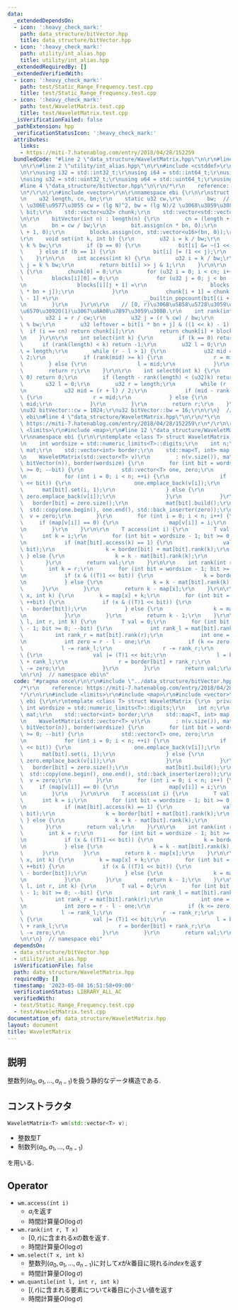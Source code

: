 ```yaml
---
data:
  _extendedDependsOn:
  - icon: ':heavy_check_mark:'
    path: data_structure/bitVector.hpp
    title: data_structure/bitVector.hpp
  - icon: ':heavy_check_mark:'
    path: utility/int_alias.hpp
    title: utility/int_alias.hpp
  _extendedRequiredBy: []
  _extendedVerifiedWith:
  - icon: ':heavy_check_mark:'
    path: test/Static_Range_Frequency.test.cpp
    title: test/Static_Range_Frequency.test.cpp
  - icon: ':heavy_check_mark:'
    path: test/WaveletMatrix.test.cpp
    title: test/WaveletMatrix.test.cpp
  _isVerificationFailed: false
  _pathExtension: hpp
  _verificationStatusIcon: ':heavy_check_mark:'
  attributes:
    links:
    - https://miti-7.hatenablog.com/entry/2018/04/28/152259
  bundledCode: "#line 2 \"data_structure/WaveletMatrix.hpp\"\n\r\n#line 2 \"data_structure/bitVector.hpp\"\
    \n\r\n#line 2 \"utility/int_alias.hpp\"\n\r\n#include <cstddef>\r\n#include <cstdint>\r\
    \n\r\nusing i32 = std::int32_t;\r\nusing i64 = std::int64_t;\r\nusing u16 = std::uint16_t;\r\
    \nusing u32 = std::uint32_t;\r\nusing u64 = std::uint64_t;\r\nusing usize = std::size_t;\n\
    #line 4 \"data_structure/bitVector.hpp\"\n\r\n/*\r\n    reference: https://misteer.hatenablog.com/entry/bit-vector\r\
    \n*/\r\n\r\n#include <vector>\r\n\r\nnamespace ebi {\r\n\r\nstruct bitVector {\r\
    \n    u32 length, cn, bn;\r\n    static u32 cw,\r\n        bw;  // chunk, block\
    \ \u306E\u9577\u3055 cw = (lg N)^2, bw = (lg N)/2 \u3068\u3059\u308B.\r\n    std::vector<u16>\
    \ bit;\r\n    std::vector<u32> chunk;\r\n    std::vector<std::vector<u16>> blocks;\r\
    \n\r\n    bitVector(int n) : length(n) {\r\n        cn = (length + cw - 1) / cw;\r\
    \n        bn = cw / bw;\r\n        bit.assign(cn * bn, 0);\r\n        chunk.assign(cn\
    \ + 1, 0);\r\n        blocks.assign(cn, std::vector<u16>(bn, 0));\r\n    }\r\n\
    \r\n    void set(int k, int b) {\r\n        u32 i = k / bw;\r\n        u32 j =\
    \ k % bw;\r\n        if (b == 0) {\r\n            bit[i] &= ~(1 << j);\r\n   \
    \     } else if (b == 1) {\r\n            bit[i] |= (1 << j);\r\n        }\r\n\
    \    }\r\n\r\n    int access(int k) {\r\n        u32 i = k / bw;\r\n        u32\
    \ j = k % bw;\r\n        return bit[i] >> j & 1;\r\n    }\r\n\r\n    void build()\
    \ {\r\n        chunk[0] = 0;\r\n        for (u32 i = 0; i < cn; i++) {\r\n   \
    \         blocks[i][0] = 0;\r\n            for (u32 j = 0; j < bn - 1; j++) {\r\
    \n                blocks[i][j + 1] =\r\n                    blocks[i][j] + __builtin_popcount(bit[i\
    \ * bn + j]);\r\n            }\r\n            chunk[i + 1] = chunk[i] + blocks[i][bn\
    \ - 1] +\r\n                           __builtin_popcount(bit[(i + 1) * bn - 1]);\r\
    \n        }\r\n    }\r\n\r\n    // [0, r)\u306B\u5B58\u5728\u3059\u308B1\u306E\
    \u6570\u3092O(1)\u3067\u8A08\u7B97\u3059\u308B.\r\n    int rank(int r) {\r\n \
    \       u32 i = r / cw;\r\n        u32 j = (r % cw) / bw;\r\n        u32 k = r\
    \ % bw;\r\n        u32 leftover = bit[i * bn + j] & ((1 << k) - 1);\r\n      \
    \  if (i == cn) return chunk[i];\r\n        return chunk[i] + blocks[i][j] + __builtin_popcount(leftover);\r\
    \n    }\r\n\r\n    int select(int k) {\r\n        if (k == 0) return 0;\r\n  \
    \      if (rank(length) < k) return -1;\r\n        u32 l = 0;\r\n        u32 r\
    \ = length;\r\n        while (r - l > 1) {\r\n            u32 mid = (r + l) /\
    \ 2;\r\n            if (rank(mid) >= k) {\r\n                r = mid;\r\n    \
    \        } else {\r\n                l = mid;\r\n            }\r\n        }\r\n\
    \        return r;\r\n    }\r\n\r\n    int select0(int k) {\r\n        if (k ==\
    \ 0) return 0;\r\n        if (length - rank(length) < (u32)k) return -1;\r\n \
    \       u32 l = 0;\r\n        u32 r = length;\r\n        while (r - l > 1) {\r\
    \n            u32 mid = (r + l) / 2;\r\n            if (mid - rank(mid) >= (u32)k)\
    \ {\r\n                r = mid;\r\n            } else {\r\n                l =\
    \ mid;\r\n            }\r\n        }\r\n        return r;\r\n    }\r\n};\r\n\r\
    \nu32 bitVector::cw = 1024;\r\nu32 bitVector::bw = 16;\r\n\r\n}  // namespace\
    \ ebi\n#line 4 \"data_structure/WaveletMatrix.hpp\"\n\r\n/*\r\n    reference:\
    \ https://miti-7.hatenablog.com/entry/2018/04/28/152259\r\n*/\r\n\r\n#include\
    \ <limits>\r\n#include <map>\r\n#line 12 \"data_structure/WaveletMatrix.hpp\"\n\
    \r\nnamespace ebi {\r\n\r\ntemplate <class T> struct WaveletMatrix {\r\n  private:\r\
    \n    int wordsize = std::numeric_limits<T>::digits;\r\n    int n;\r\n    std::vector<bitVector>\
    \ mat;\r\n    std::vector<int> border;\r\n    std::map<T, int> map;\r\n\r\n  public:\r\
    \n    WaveletMatrix(std::vector<T> v)\r\n        : n(v.size()), mat(wordsize,\
    \ bitVector(n)), border(wordsize) {\r\n        for (int bit = wordsize - 1; bit\
    \ >= 0; --bit) {\r\n            std::vector<T> one, zero;\r\n            zero.reserve(n);\r\
    \n            for (int i = 0; i < n; ++i) {\r\n                if (v[i] & ((T)1\
    \ << bit)) {\r\n                    one.emplace_back(v[i]);\r\n              \
    \      mat[bit].set(i, 1);\r\n                } else {\r\n                   \
    \ zero.emplace_back(v[i]);\r\n                }\r\n            }\r\n         \
    \   border[bit] = zero.size();\r\n            mat[bit].build();\r\n          \
    \  std::copy(one.begin(), one.end(), std::back_inserter(zero));\r\n          \
    \  v = zero;\r\n        }\r\n        for (int i = 0; i < n; i++) {\r\n       \
    \     if (map[v[i]] == 0) {\r\n                map[v[i]] = i;\r\n            }\r\
    \n        }\r\n    }\r\n\r\n    T access(int i) {\r\n        T val = 0;\r\n  \
    \      int k = i;\r\n        for (int bit = wordsize - 1; bit >= 0; --bit) {\r\
    \n            if (mat[bit].access(k) == 1) {\r\n                val |= ((T)1 <<\
    \ bit);\r\n                k = border[bit] + mat[bit].rank(k);\r\n           \
    \ } else {\r\n                k = k - mat[bit].rank(k);\r\n            }\r\n \
    \       }\r\n        return val;\r\n    }\r\n\r\n    int rank(int r, T x) {\r\n\
    \        int k = r;\r\n        for (int bit = wordsize - 1; bit >= 0; --bit) {\r\
    \n            if (x & ((T)1 << bit)) {\r\n                k = border[bit] + mat[bit].rank(k);\r\
    \n            } else {\r\n                k = k - mat[bit].rank(k);\r\n      \
    \      }\r\n        }\r\n        return k - map[x];\r\n    }\r\n\r\n    int select(T\
    \ x, int k) {\r\n        k = map[x] + k;\r\n        for (int bit = 0; bit < wordsize;\
    \ ++bit) {\r\n            if (x & ((T)1 << bit)) {\r\n                k = mat[bit].select(k\
    \ - border[bit]);\r\n            } else {\r\n                k = mat[bit].select0(k);\r\
    \n            }\r\n        }\r\n        return k - 1;\r\n    }\r\n\r\n    T quantile(int\
    \ l, int r, int k) {\r\n        T val = 0;\r\n        for (int bit = wordsize\
    \ - 1; bit >= 0; --bit) {\r\n            int rank_l = mat[bit].rank(l);\r\n  \
    \          int rank_r = mat[bit].rank(r);\r\n            int one = rank_r - rank_l;\r\
    \n            int zero = r - l - one;\r\n            if (k <= zero) {\r\n    \
    \            l -= rank_l;\r\n                r -= rank_r;\r\n            } else\
    \ {\r\n                val |= (T)1 << bit;\r\n                l = border[bit]\
    \ + rank_l;\r\n                r = border[bit] + rank_r;\r\n                k\
    \ -= zero;\r\n            }\r\n        }\r\n        return val;\r\n    }\r\n};\r\
    \n\r\n}  // namespace ebi\n"
  code: "#pragma once\r\n\r\n#include \"../data_structure/bitVector.hpp\"\r\n\r\n\
    /*\r\n    reference: https://miti-7.hatenablog.com/entry/2018/04/28/152259\r\n\
    */\r\n\r\n#include <limits>\r\n#include <map>\r\n#include <vector>\r\n\r\nnamespace\
    \ ebi {\r\n\r\ntemplate <class T> struct WaveletMatrix {\r\n  private:\r\n   \
    \ int wordsize = std::numeric_limits<T>::digits;\r\n    int n;\r\n    std::vector<bitVector>\
    \ mat;\r\n    std::vector<int> border;\r\n    std::map<T, int> map;\r\n\r\n  public:\r\
    \n    WaveletMatrix(std::vector<T> v)\r\n        : n(v.size()), mat(wordsize,\
    \ bitVector(n)), border(wordsize) {\r\n        for (int bit = wordsize - 1; bit\
    \ >= 0; --bit) {\r\n            std::vector<T> one, zero;\r\n            zero.reserve(n);\r\
    \n            for (int i = 0; i < n; ++i) {\r\n                if (v[i] & ((T)1\
    \ << bit)) {\r\n                    one.emplace_back(v[i]);\r\n              \
    \      mat[bit].set(i, 1);\r\n                } else {\r\n                   \
    \ zero.emplace_back(v[i]);\r\n                }\r\n            }\r\n         \
    \   border[bit] = zero.size();\r\n            mat[bit].build();\r\n          \
    \  std::copy(one.begin(), one.end(), std::back_inserter(zero));\r\n          \
    \  v = zero;\r\n        }\r\n        for (int i = 0; i < n; i++) {\r\n       \
    \     if (map[v[i]] == 0) {\r\n                map[v[i]] = i;\r\n            }\r\
    \n        }\r\n    }\r\n\r\n    T access(int i) {\r\n        T val = 0;\r\n  \
    \      int k = i;\r\n        for (int bit = wordsize - 1; bit >= 0; --bit) {\r\
    \n            if (mat[bit].access(k) == 1) {\r\n                val |= ((T)1 <<\
    \ bit);\r\n                k = border[bit] + mat[bit].rank(k);\r\n           \
    \ } else {\r\n                k = k - mat[bit].rank(k);\r\n            }\r\n \
    \       }\r\n        return val;\r\n    }\r\n\r\n    int rank(int r, T x) {\r\n\
    \        int k = r;\r\n        for (int bit = wordsize - 1; bit >= 0; --bit) {\r\
    \n            if (x & ((T)1 << bit)) {\r\n                k = border[bit] + mat[bit].rank(k);\r\
    \n            } else {\r\n                k = k - mat[bit].rank(k);\r\n      \
    \      }\r\n        }\r\n        return k - map[x];\r\n    }\r\n\r\n    int select(T\
    \ x, int k) {\r\n        k = map[x] + k;\r\n        for (int bit = 0; bit < wordsize;\
    \ ++bit) {\r\n            if (x & ((T)1 << bit)) {\r\n                k = mat[bit].select(k\
    \ - border[bit]);\r\n            } else {\r\n                k = mat[bit].select0(k);\r\
    \n            }\r\n        }\r\n        return k - 1;\r\n    }\r\n\r\n    T quantile(int\
    \ l, int r, int k) {\r\n        T val = 0;\r\n        for (int bit = wordsize\
    \ - 1; bit >= 0; --bit) {\r\n            int rank_l = mat[bit].rank(l);\r\n  \
    \          int rank_r = mat[bit].rank(r);\r\n            int one = rank_r - rank_l;\r\
    \n            int zero = r - l - one;\r\n            if (k <= zero) {\r\n    \
    \            l -= rank_l;\r\n                r -= rank_r;\r\n            } else\
    \ {\r\n                val |= (T)1 << bit;\r\n                l = border[bit]\
    \ + rank_l;\r\n                r = border[bit] + rank_r;\r\n                k\
    \ -= zero;\r\n            }\r\n        }\r\n        return val;\r\n    }\r\n};\r\
    \n\r\n}  // namespace ebi"
  dependsOn:
  - data_structure/bitVector.hpp
  - utility/int_alias.hpp
  isVerificationFile: false
  path: data_structure/WaveletMatrix.hpp
  requiredBy: []
  timestamp: '2023-05-08 16:51:58+09:00'
  verificationStatus: LIBRARY_ALL_AC
  verifiedWith:
  - test/Static_Range_Frequency.test.cpp
  - test/WaveletMatrix.test.cpp
documentation_of: data_structure/WaveletMatrix.hpp
layout: document
title: WaveletMatrix
---
```


## 説明

整数列$(a_0, a_1, \dots, a_{n-1})$を扱う静的なデータ構造である.

## コンストラクタ

```cpp
WaveletMatrix<T> wm(std::vector<T> v);
```

-   整数型$T$
-   制数列$(a_0, a_1, \dots, a_{n-1})$

を用いる.

## Operator

-   ```wm.access(int i)```
    -   $a_i$を返す
    -   時間計算量$O(\log \sigma)$
-   ```wm.rank(int r, T x)```
    -   $[0,r)$に含まれる$x$の数を返す.
    -   時間計算量$O(\log \sigma)$
-   ```wm.select(T x, int k)```
    -   整数列$(a_0, a_1, \dots, a_{n-1})$に対して$x$が$k$番目に現れる$index$を返す
    -   時間計算量$O(\log \sigma)$
-   ```wm.quantile(int l, int r, int k)```
    -   $[l,r)$に含まれる要素について$k$番目に小さい値を返す
    -   時間計算量$O(\log \sigma)$